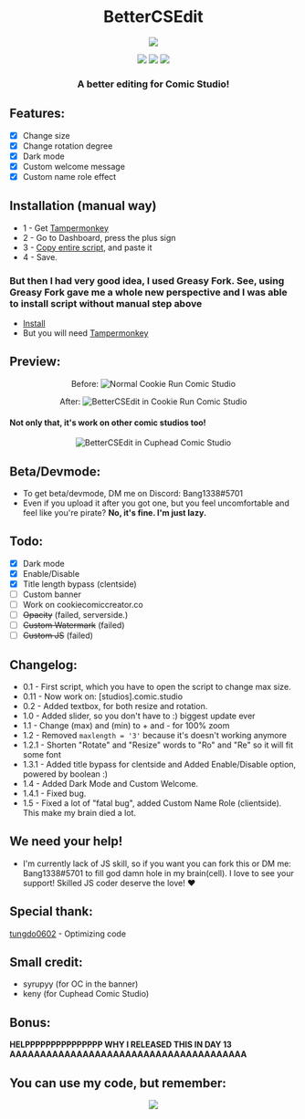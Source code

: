 <h1 align="center">
BetterCSEdit
</h1>

<p align="center"> 
  <kbd>
<img src="https://cdn.discordapp.com/attachments/779629784509579288/1005634704189440210/bcse_banner.png">
  </kbd>
</p>
<p align="center">
  <img src="https://img.shields.io/badge/language-js-yellow">
  <img src="https://img.shields.io/github/languages/top/Bang1338/BetterCSEdit">
  <img src="https://img.shields.io/badge/version-1.4.1-yellow">
</p>
<h3 align="center">
A better editing for Comic Studio!
</h3>

## Features:
- [X] Change size
- [X] Change rotation degree
- [X] Dark mode
- [X] Custom welcome message
- [X] Custom name role effect

## Installation (manual way)
* 1 - Get [Tampermonkey](https://www.tampermonkey.net)
* 2 - Go to Dashboard, press the plus sign
* 3 - [Copy entire script](https://raw.githubusercontent.com/Bang1338/BetterCSEdit/main/BetterCSEdit.js), and paste it
* 4 - Save.

### But then I had very good idea, I used Greasy Fork. See, using Greasy Fork gave me a whole new perspective and I was able to install script without manual step above
* [Install](https://greasyfork.org/vi/scripts/451702-bettercsedit)
* But you will need [Tampermonkey](https://www.tampermonkey.net)

## Preview:
<p align="center">
Before:
<img class="center" src="https://cdn.discordapp.com/attachments/779629784509579288/1005480655590805614/no_bcse.png" alt="Normal Cookie Run Comic Studio"/>
</p>

<p align="center">
After:
<img class="center" src="https://cdn.discordapp.com/attachments/779629784509579288/1005480072507043881/bcse_in_ccs.png" alt="BetterCSEdit in Cookie Run Comic Studio"/>
</p>

#### Not only that, it's work on other comic studios too!
<p align="center">
<img class="center" src= "https://cdn.discordapp.com/attachments/779629784509579288/1005727964383678464/bcse_other_comic.png" alt="BetterCSEdit in Cuphead Comic Studio"/>
</p>

## Beta/Devmode:
* To get beta/devmode, DM me on Discord: Bang1338#5701
* Even if you upload it after you got one, but you feel uncomfortable and feel like you're pirate? **No, it's fine. I'm just lazy.**

## Todo:
- [X] Dark mode
- [X] Enable/Disable
- [X] Title length bypass (clentside)
- [ ] Custom banner
- [ ] Work on cookiecomiccreator.co
- [ ] ~~Opacity~~ (failed, serverside.)
- [ ] ~~Custom Watermark~~ (failed)
- [ ] ~~Custom JS~~ (failed)

## Changelog:
* 0.1   - First script, which you have to open the script to change max size.
* 0.11  - Now work on: [studios].comic.studio
* 0.2   - Added textbox, for both resize and rotation.
* 1.0   - Added slider, so you don't have to :) biggest update ever
* 1.1   - Change (max) and (min) to + and - for 100% zoom
* 1.2   - Removed ```maxlength = '3'``` because it's doesn't working anymore
* 1.2.1 - Shorten "Rotate" and "Resize" words to "Ro" and "Re" so it will fit some font
* 1.3.1 - Added title bypass for clentside and Added Enable/Disable option, powered by boolean :)
* 1.4   - Added Dark Mode and Custom Welcome.
* 1.4.1 - Fixed bug.
* 1.5   - Fixed a lot of "fatal bug", added Custom Name Role (clientside). This make my brain died a lot.

## We need your help!
* I'm currently lack of JS skill, so if you want you can fork this or DM me: Bang1338#5701 to fill god damn hole in my brain(cell). I love to see your support! Skilled JS coder deserve the love! :heart:

## Special thank:
[tungdo0602](https://github.com/tungdo0602) - Optimizing code

## Small credit:
- syrupyy (for OC in the banner)
- keny (for Cuphead Comic Studio)

## Bonus:
**HELPPPPPPPPPPPPPPP WHY I RELEASED THIS IN DAY 13 AAAAAAAAAAAAAAAAAAAAAAAAAAAAAAAAAAAAAAA**

## You can use my code, but remember:
<p align="center">
    <img src="https://media.discordapp.net/attachments/954077931360124939/1018386384345649172/i_did.png">
</p>
